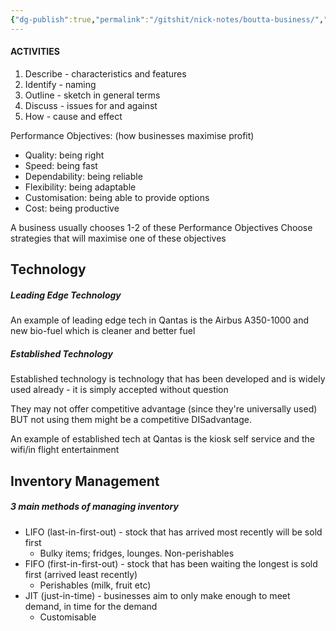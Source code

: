 ```yaml
---
{"dg-publish":true,"permalink":"/gitshit/nick-notes/boutta-business/","tags":["business"],"noteIcon":""}
---
```


#### ACTIVITIES 
1. Describe - characteristics and features
2. Identify - naming
3. Outline - sketch in general terms
4. Discuss - issues for and against
5. How - cause and effect

Performance Objectives: (how businesses maximise profit)
- Quality: being right
- Speed: being fast
- Dependability: being reliable
- Flexibility: being adaptable
- Customisation: being able to provide options
- Cost: being productive

A business usually chooses 1-2 of these Performance Objectives
Choose strategies that will maximise one of these objectives

## Technology

##### Leading Edge Technology

An example of leading edge tech in Qantas is the Airbus A350-1000 and new bio-fuel which is cleaner and better fuel
##### Established Technology

Established technology is technology that has been developed and is widely used already - it is simply accepted without question

They may not offer competitive advantage (since they're universally used) BUT not using them might be a competitive DISadvantage. 

An example of established tech at Qantas is the kiosk self service and the wifi/in flight entertainment 

## Inventory Management

##### 3 main methods of managing inventory
- LIFO (last-in-first-out) - stock that has arrived most recently will be sold first
	- Bulky items; fridges, lounges. Non-perishables
- FIFO (first-in-first-out) - stock that has been waiting the longest is sold first (arrived least recently)
	- Perishables (milk, fruit etc)
- JIT (just-in-time) - businesses aim to only make enough to meet demand, in time for the demand
	- Customisable


